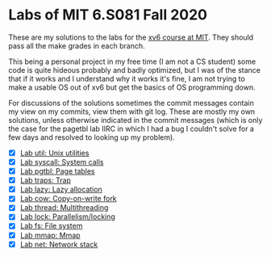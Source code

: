 # Labs of MIT 6.S081 Fall 2020

These are my solutions to the labs for the [xv6 course at
MIT](https://pdos.csail.mit.edu/6.828/2020/labs/). They should pass all the
make grades in each branch.

This being a personal project in my free time (I am not a CS student) some code
is quite hideous probably and badly optimized, but I was of the stance that if
it works and I understand why it works it's fine, I am not trying to make a
usable OS out of xv6 but get the basics of OS programming down.

For discussions of the solutions sometimes the commit messages contain my view
on my commits, view them with git log. These are mostly my own solutions,
unless otherwise indicated in the commit messages (which is only the case
for the pagetbl lab IIRC in which I had a bug I couldn't
solve for a few days and resolved to looking up my problem).

- [x] [Lab util: Unix utilities](https://github.com/yannick-couzinie/xv6-labs-2020/tree/util)
- [x] [Lab syscall: System calls](https://github.com/yannick-couzinie/xv6-labs-2020/tree/syscall)
- [x] [Lab pgtbl: Page tables](https://github.com/yannick-couzinie/xv6-labs-2020/tree/pgtbl)
- [x] [Lab traps: Trap](https://github.com/yannick-couzinie/xv6-labs-2020/tree/traps)
- [x] [Lab lazy: Lazy allocation](https://github.com/yannick-couzinie/xv6-labs-2020/tree/lazy)
- [x] [Lab cow: Copy-on-write fork](https://github.com/yannick-couzinie/xv6-labs-2020/tree/cow)
- [x] [Lab thread: Multithreading](https://github.com/yannick-couzinie/xv6-labs-2020/tree/thread)
- [x] [Lab lock: Parallelism/locking](https://github.com/yannick-couzinie/xv6-labs-2020/tree/lock)
- [x] [Lab fs: File system](https://github.com/yannick-couzinie/xv6-labs-2020/tree/fs)
- [x] [Lab mmap: Mmap](https://github.com/yannick-couzinie/xv6-labs-2020/tree/mmap)
- [x] [Lab net: Network stack](https://github.com/yannick-couzinie/xv6-labs-2020/tree/net)
